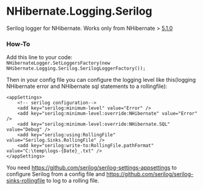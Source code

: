 # NHibernate.Logging.Serilog
Serilog logger for NHibernate. Works only from NHibernate > [5.1.0](https://github.com/nhibernate/nhibernate-core/pull/1377)

### How-To
Add this line to your code:   
`NHibernateLogger.SetLoggersFactory(new NHibernate.Logging.Serilog.SerilogLoggerFactory());`

Then in your config file you can configure the logging level like this(logging NHibernate error and NHibernate sql statements to a rollingfile):   
```
<appSettings>
    <!-- serilog configuration-->
    <add key="serilog:minimum-level" value="Error" />
    <add key="serilog:minimum-level:override:NHibernate" value="Error" />
    <add key="serilog:minimum-level:override:NHibernate.SQL" value="Debug" />
    <add key="serilog:using:RollingFile" value="Serilog.Sinks.RollingFile" />
    <add key="serilog:write-to:RollingFile.pathFormat" value="C:\temp\logs-{Date}_.txt" />
</appSettings>
```

You need https://github.com/serilog/serilog-settings-appsettings to configure Serilog from a config file and https://github.com/serilog/serilog-sinks-rollingfile to log to a rolling file.

